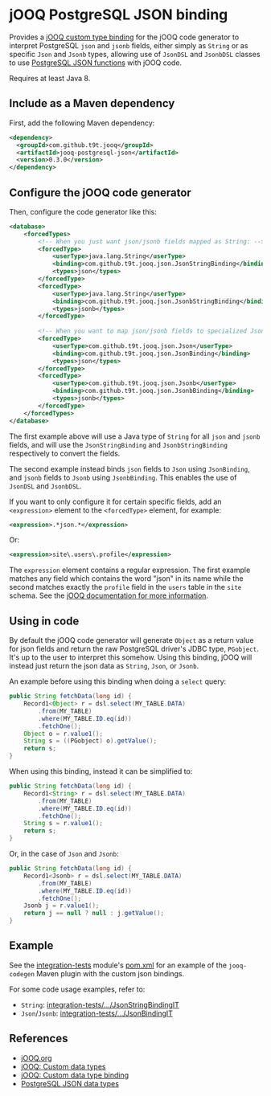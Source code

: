 # jOOQ PostgreSQL JSON binding
Provides a [jOOQ custom type binding](https://www.jooq.org/doc/3.11/manual/code-generation/custom-data-type-bindings/)
for the jOOQ code generator  to interpret PostgreSQL `json` and `jsonb` fields, either simply as `String` or as
specific `Json` and `Jsonb` types, allowing use of `JsonDSL` and `JsonbDSL` classes to use
[PostgreSQL JSON functions](https://www.postgresql.org/docs/11/functions-json.html) with jOOQ code.

Requires at least Java 8.

## Include as a Maven dependency
First, add the following Maven dependency:

```xml
<dependency>
  <groupId>com.github.t9t.jooq</groupId>
  <artifactId>jooq-postgresql-json</artifactId>
  <version>0.3.0</version>
</dependency>
```

## Configure the jOOQ code generator
Then, configure the code generator like this:

```xml
<database>
    <forcedTypes>
        <!-- When you just want json/jsonb fields mapped as String: -->
        <forcedType>
            <userType>java.lang.String</userType>
            <binding>com.github.t9t.jooq.json.JsonStringBinding</binding>
            <types>json</types>
        </forcedType>
        <forcedType>
            <userType>java.lang.String</userType>
            <binding>com.github.t9t.jooq.json.JsonbStringBinding</binding>
            <types>jsonb</types>
        </forcedType>
        
        <!-- When you want to map json/jsonb fields to specialized Json/Jsonb types: -->
        <forcedType>
            <userType>com.github.t9t.jooq.json.Json</userType>
            <binding>com.github.t9t.jooq.json.JsonBinding</binding>
            <types>json</types>
        </forcedType>
        <forcedType>
            <userType>com.github.t9t.jooq.json.Jsonb</userType>
            <binding>com.github.t9t.jooq.json.JsonbBinding</binding>
            <types>jsonb</types>
        </forcedType>
    </forcedTypes>
</database>
```

The first example above will use a Java type of `String` for all `json` and `jsonb` fields, and will use the
`JsonStringBinding` and `JsonbStringBinding` respectively to convert the fields.

The second example instead binds `json` fields to `Json` using `JsonBinding`, and `jsonb` fields to `Jsonb` using
`JsonbBinding`. This enables the use of `JsonDSL` and `JsonbDSL`.

If you want to only configure it for certain specific fields, add an `<expression>` element to the `<forcedType>`
element, for example:

```xml
<expression>.*json.*</expression>
```

Or:

```xml
<expression>site\.users\.profile</expression>
```

The `expression` element contains a regular expression. The first example matches any field which contains the word
"json" in its name while the second matches exactly the `profile` field in the `users` table in the `site` schema. See
the [jOOQ documentation for more information](https://www.jooq.org/doc/3.11/manual/code-generation/custom-data-types/).


## Using in code
By default the jOOQ code generator will generate `Object` as a return value for json fields and return the raw
PostgreSQL driver's JDBC type, `PGobject`. It's up to the user to interpret this somehow. Using this binding, jOOQ
will instead just return the json data as `String`, `Json`, or `Jsonb`.

An example before using this binding when doing a `select` query:
```java
public String fetchData(long id) {
    Record1<Object> r = dsl.select(MY_TABLE.DATA)
        .from(MY_TABLE)
        .where(MY_TABLE.ID.eq(id))
        .fetchOne();
    Object o = r.value1();
    String s = ((PGobject) o).getValue();
    return s;
}
```

When using this binding, instead it can be simplified to:
```java
public String fetchData(long id) {
    Record1<String> r = dsl.select(MY_TABLE.DATA)
        .from(MY_TABLE)
        .where(MY_TABLE.ID.eq(id))
        .fetchOne();
    String s = r.value1();
    return s;
}
```

Or, in the case of `Json` and `Jsonb`:
```java
public String fetchData(long id) {
    Record1<Jsonb> r = dsl.select(MY_TABLE.DATA)
        .from(MY_TABLE)
        .where(MY_TABLE.ID.eq(id))
        .fetchOne();
    Jsonb j = r.value1();
    return j == null ? null : j.getValue();
}
```

## Example
See the [integration-tests](integration-tests) module's [pom.xml](integration-tests/pom.xml) for an example of the
`jooq-codegen` Maven plugin with the custom json bindings.

For some code usage examples, refer to:
- `String`: [integration-tests/.../JsonStringBindingIT](integration-tests/src/test/java/com/github/t9t/jooq/json/JsonStringBindingIT.java)
- `Json`/`Jsonb`: [integration-tests/.../JsonBindingIT](integration-tests/src/test/java/com/github/t9t/jooq/json/JsonBindingIT.java)


## References
- [jOOQ.org](https://www.jooq.org/)
- [jOOQ: Custom data types](https://www.jooq.org/doc/3.11/manual/code-generation/custom-data-types/)
- [jOOQ: Custom data type binding](https://www.jooq.org/doc/3.11/manual/code-generation/custom-data-type-bindings/)
- [PostgreSQL JSON data types](https://www.postgresql.org/docs/current/datatype-json.html)
